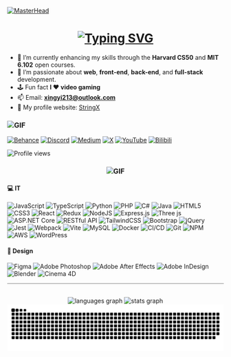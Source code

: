 [![MasterHead](https://mir-s3-cdn-cf.behance.net/project_modules/fs/579fe1183178475.653aa8931b193.gif)](https://mikalasa.github.io/ProfileWeb/)

<h1 align="center">
  <a href="https://git.io/typing-svg">
    <img src="https://readme-typing-svg.demolab.com?font=Roboto&weight=1000&size=24&pause=1000&color=000000&width=240&lines=Hi+%F0%9F%91%8B%2C+I'm+Xingyi" alt="Typing SVG" />
  </a>
</h1>



- 🔭 I’m currently enhancing my skills through the **Harvard CS50** and **MIT 6.102** open courses.
- 🌱 I’m passionate about **web**, **front-end**, **back-end**, and **full-stack** development.
- 🕹️ Fun fact **I ❤️ video gaming**
- 📫 Email: **xingyi213@outlook.com**
- 📄 My profile website: [StringX](https://mikalasa.github.io/ProfileWeb/)




<h3 align="left">
  <img src="https://media0.giphy.com/media/v1.Y2lkPTc5MGI3NjExdW1sdmY5bmdxbWt1NmFyYWlmNW8zZXVqYnJmbWkzZnU2M2pyejNzdCZlcD12MV9pbnRlcm5hbF9naWZfYnlfaWQmY3Q9cw/fV8KLSSAXharZpHR0a/giphy.webp" alt="GIF" height="100" />
</h3>

[![Behance](https://img.shields.io/badge/Behance-1769ff?logo=behance&logoColor=white)]([https://behance.net/sa](https://www.behance.net/stringx)) 
[![Discord](https://img.shields.io/badge/Discord-%237289DA.svg?logo=discord&logoColor=white)](https://discord.gg/1212321) 
[![Medium](https://img.shields.io/badge/Medium-12100E?logo=medium&logoColor=white)](https://medium.com/@123345) 
[![X](https://img.shields.io/badge/X-black.svg?logo=X&logoColor=white)](https://x.com/asdsad) 
[![YouTube](https://img.shields.io/badge/YouTube-%23FF0000.svg?logo=YouTube&logoColor=white)](https://youtube.com/@1237554) 
[![Bilibili](https://img.shields.io/badge/Bilibili-00A1D6?logo=bilibili&logoColor=white)](https://space.bilibili.com/123456)


<p align="left">
    <img src="https://komarev.com/ghpvc/?username=mikalasa&label=Profile%20views&color=0e75b6&style=flat" alt="Profile views" />
</p>





<h3 align="center">
  <img src="https://media0.giphy.com/media/v1.Y2lkPTc5MGI3NjExamwwNHZkY2UxcXNibDczZzFxdjFwZTNtN3J2aGdqbm9rOGFvdGtjayZlcD12MV9pbnRlcm5hbF9naWZfYnlfaWQmY3Q9Zw/g06HKnMmtK1aXurndU/giphy.webp" alt="GIF" height="100" />
</h3>

#### 💻 IT
![JavaScript](https://img.shields.io/badge/javascript-%23323330.svg?style=for-the-badge&logo=javascript&logoColor=%23F7DF1E) 
![TypeScript](https://img.shields.io/badge/typescript-%23007ACC.svg?style=for-the-badge&logo=typescript&logoColor=white) 
![Python](https://img.shields.io/badge/python-3670A0?style=for-the-badge&logo=python&logoColor=ffdd54) 
![PHP](https://img.shields.io/badge/php-%23777BB4.svg?style=for-the-badge&logo=php&logoColor=white) 
![C#](https://img.shields.io/badge/C%23-%23239120.svg?style=for-the-badge&logo=csharp&logoColor=white)
![Java](https://img.shields.io/badge/java-%23ED8B00.svg?style=for-the-badge&logo=openjdk&logoColor=white) 
![HTML5](https://img.shields.io/badge/html5-%23E34F26.svg?style=for-the-badge&logo=html5&logoColor=white) 
![CSS3](https://img.shields.io/badge/css3-%231572B6.svg?style=for-the-badge&logo=css3&logoColor=white) 
![React](https://img.shields.io/badge/react-%2320232a.svg?style=for-the-badge&logo=react&logoColor=%2361DAFB) 
![Redux](https://img.shields.io/badge/redux-%23593d88.svg?style=for-the-badge&logo=redux&logoColor=white)
![NodeJS](https://img.shields.io/badge/node.js-6DA55F?style=for-the-badge&logo=node.js&logoColor=white) 
![Express.js](https://img.shields.io/badge/express.js-%23404d59.svg?style=for-the-badge&logo=express&logoColor=%2361DAFB)
![Three js](https://img.shields.io/badge/threejs-black?style=for-the-badge&logo=three.js&logoColor=white) 
![ASP.NET Core](https://img.shields.io/badge/ASP.NET%20Core-512BD4?style=for-the-badge&logo=dotnet&logoColor=white) 
![RESTful API](https://img.shields.io/badge/RESTful%20API-02569B?style=for-the-badge&logo=rest&logoColor=white) 
![TailwindCSS](https://img.shields.io/badge/tailwindcss-%2338B2AC.svg?style=for-the-badge&logo=tailwind-css&logoColor=white) 
![Bootstrap](https://img.shields.io/badge/bootstrap-%238511FA.svg?style=for-the-badge&logo=bootstrap&logoColor=white) 
![jQuery](https://img.shields.io/badge/jquery-%230769AD.svg?style=for-the-badge&logo=jquery&logoColor=white) 
![Jest](https://img.shields.io/badge/Jest-C21325?style=for-the-badge&logo=jest&logoColor=white) 
![Webpack](https://img.shields.io/badge/webpack-%238DD6F9.svg?style=for-the-badge&logo=webpack&logoColor=black) 
![Vite](https://img.shields.io/badge/Vite-%23646CFF.svg?style=for-the-badge&logo=vite&logoColor=white) 
![MySQL](https://img.shields.io/badge/mysql-4479A1.svg?style=for-the-badge&logo=mysql&logoColor=white) 
![Docker](https://img.shields.io/badge/docker-%230db7ed.svg?style=for-the-badge&logo=docker&logoColor=white) 
![CI/CD](https://img.shields.io/badge/CI%2FCD-%230071C5.svg?style=for-the-badge&logo=ci%2Fcd&logoColor=white) 
![Git](https://img.shields.io/badge/git-%23F05033.svg?style=for-the-badge&logo=git&logoColor=white) 
![NPM](https://img.shields.io/badge/NPM-%23CB3837.svg?style=for-the-badge&logo=npm&logoColor=white) 
![AWS](https://img.shields.io/badge/AWS-%23FF9900.svg?style=for-the-badge&logo=amazon-aws&logoColor=white)
![WordPress](https://img.shields.io/badge/WordPress-%23117AC9.svg?style=for-the-badge&logo=WordPress&logoColor=white) 

#### 🎨 Design
![Figma](https://img.shields.io/badge/figma-%23F24E1E.svg?style=for-the-badge&logo=figma&logoColor=white) 
![Adobe Photoshop](https://img.shields.io/badge/adobe%20photoshop-%2331A8FF.svg?style=for-the-badge&logo=adobe%20photoshop&logoColor=white) 
![Adobe After Effects](https://img.shields.io/badge/Adobe%20After%20Effects-9999FF.svg?style=for-the-badge&logo=Adobe%20After%20Effects&logoColor=white) 
![Adobe InDesign](https://img.shields.io/badge/Adobe%20InDesign-49021F?style=for-the-badge&logo=adobeindesign&logoColor=FF3366) 
![Blender](https://img.shields.io/badge/blender-%23F5792A.svg?style=for-the-badge&logo=blender&logoColor=white)
![Cinema 4D](https://img.shields.io/badge/Cinema%204D-011A6A?style=for-the-badge&logo=cinema4d&logoColor=white)



<hr style="height:1px; border-width:0; color:gray; background-color:gray">


</br>
<div align="center">
  <img src="https://github-readme-stats.vercel.app/api/top-langs?username=mikalasa&locale=en&hide_title=false&layout=compact&card_width=320&langs_count=6&theme=dark&hide_border=false&order=2" height="160" alt="languages graph"  />
  <img src="https://github-readme-stats.vercel.app/api?username=mikalasa&hide_title=false&hide_rank=false&show_icons=true&include_all_commits=true&count_private=false&disable_animations=false&theme=dark&locale=en&hide_border=false&order=1" height="160" alt="stats graph"  />
</div>

<img src="https://raw.githubusercontent.com/mikalasa/snk/output/github-contribution-grid-snake.svg" alt="Snake animation" />




